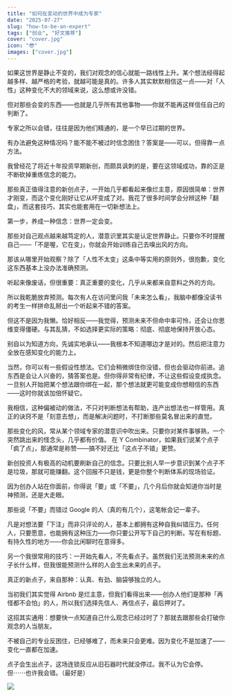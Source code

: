 ```yaml
---
title: "如何在变动的世界中成为专家"
date: "2025-07-27"
slug: "how-to-be-an-expert"
tags: ["创业", "好文推荐"]
cover: "cover.jpg"
icon: "😎"
images: ["cover.jpg"]
---
```

如果这世界是静止不变的，我们对观念的信心就能一路线性上升。某个想法经得起越多样、越严格的考验，就越可能是真的。许多人其实默默相信这一点——对「人性」这种变化不大的领域来说，这么想或许没错。



但对那些会变的东西——也就是几乎所有其他事物——你就不能再这样信任自己的判断了。



专家之所以会错，往往是因为他们精通的，是一个早已过期的世界。



有办法避免这种情况吗？能不能不被过时信念困住？答案是——可以，但得靠一点方法。



我曾经花了将近十年投资早期新创，而颇具讽刺的是，要在这领域成功，靠的正是不断砍掉重练信念的能力。



那些真正值得注意的新创点子，一开始几乎都看起来像烂主意，原因很简单：世界才刚变，而这个变化刚好让它从坏变成了对。我花了很多时间学会分辨这种「翻盘」，而这套技巧，其实也能套用在一切新想法上。



第一步，养成一种信念：世界一定会变。



那些对自己观点越来越笃定的人，潜意识里其实是认定世界静止。只要你不时提醒自己——「不是喔，它在变」，你就会开始训练自己去嗅出风的方向。



那该从哪里开始观察？除了「人性不太变」这条中等实用的原则外，很抱歉，变化这东西基本上没办法准确预测。



听起来像废话，但很重要：真正重要的变化，几乎从来都来自意料之外的方向。



所以我乾脆放弃预测。每次有人在访问里问我「未来怎么看」，我脑中都像没读书的考生一样拼命乱掰出一个听起来不错的答案。



但这不是因为我懒。恰好相反——我觉得，预测未来不但命中率可怜，还会让你思维变得僵硬。与其乱猜，不如选择更实际的策略：彻底、彻底地保持开放心态。



别自以为知道方向，先诚实地承认——我根本不知道哪边才是对的。然后把注意力全放在感知变化的能力上。



当然，你可以有一些假设性想法。它们会稍微绑住你没错，但也会驱动你前进。追东西是会让人兴奋的，猜答案也是。但你得非常有纪律，不让这些假设变成执念。
一旦别人开始把某个想法跟你绑在一起，那个想法就更可能变成你想相信的东西——这时你就该加倍怀疑它。



我相信，这种偏被动的做法，不只对判断想法有帮助，连产出想法也一样管用。真正的诀窍不是「刻意去想」，而是解决问题时，不打断那些莫名冒出来的直觉。



那些变化的风，常从某个领域专家的潜意识中吹出来。只要你对某件事够熟，一个突然跳出来的怪念头，几乎都有价值。
在 Y Combinator，如果我们说某个点子「疯了点」，那通常是称赞——搞不好还比「这点子不错」更赞。



新创投资人有极高的动机要刷新自己的信念。只要比别人早一步意识到某个点子不是垃圾，那就可能赚翻。这个回报不只是钱，更是你整个判断体系的现场验证。



因为创办人站在你面前，你得说「要」或「不要」，几个月后你就会知道你当时是神预测，还是大走眼。



那些说「不要」而错过 Google 的人（真的有几个），这笔帐会记一辈子。



凡是对想法要「下注」而非只评论的人，基本上都拥有这种自我纠错压力。任何人，只要愿意，也能拥有这种压力——你只要公开写下自己的判断。写在有标题、有持久性的地方——你会比闲聊时在意得多。



另一个我很常用的技巧：一开始先看人，不先看点子。虽然我们无法预测未来的点子长什么样，但我很能预测什么样的人会生出未来的点子。



真正的新点子，来自那种：认真、有劲、脑袋够独立的人。



当初我们其实觉得 Airbnb 是烂主意，但我们看得出来——创办人他们是那种「再怪都不会怕」的人，所以我们选择先信人、再信点子，最后押对了。



这招其实通用：想要快一点知道自己什么观念已经过时了？那就去跟那些会打破你观念的人当朋友。



不被自己的专业反困住，已经够难了，而未来只会更难。因为变化不是加速了——变化一直都在加速。



点子会生出点子，这场连锁反应从旧石器时代就没停过。我不认为它会停。
但⋯⋯也许我会错。（最好是）




![](https://prod-files-secure.s3.us-west-2.amazonaws.com/112d0858-5090-4d34-a606-b75eb8d65fd2/46476355-9cf3-4e99-9b7a-3531bc426380/1000202064.png?X-Amz-Algorithm=AWS4-HMAC-SHA256&X-Amz-Content-Sha256=UNSIGNED-PAYLOAD&X-Amz-Credential=ASIAZI2LB466UR6SDNVE%2F20250920%2Fus-west-2%2Fs3%2Faws4_request&X-Amz-Date=20250920T041459Z&X-Amz-Expires=3600&X-Amz-Security-Token=IQoJb3JpZ2luX2VjEGwaCXVzLXdlc3QtMiJIMEYCIQD2Khwz9BUn98ZyylfvtgrmhZuh87ECKiTEP5rJKHGe%2BQIhAOntQoskCcgDlzEdd0AL%2BwEjzhPbtHBqPlGTarT7r1JtKogECOX%2F%2F%2F%2F%2F%2F%2F%2F%2F%2FwEQABoMNjM3NDIzMTgzODA1IgzY7xxcsKmk%2BLz%2BTq8q3APAUYa3TrcofH56CHxAnjCkjPqzn9TEVzVa6cnM%2Fl3xNrPHB%2FmF9RWr7%2F%2BRmPT04NKTIudLjaZjcog%2B2WmMXpXE62EwpcCSA9uTOfEWQZ16jpjR7n1lWBNYVXvy3GfBUazvWGLTmjHMcYW1YNpedaalYXe2eaBpnBG3btkMgPhaWvpPooyYM4AohmfelkcBGj%2BD6hDySIDCdHeSPZ0NvoJCAPprS6YT3Dx35b%2BB%2BTZmrs1NReo3zxIzncIxtZEriRmJIDuqsXpWkmaVZ%2FURwqgoGaGo29qN8%2FLjN7e0k9aeESrg3ZxuVNOQCeO%2BUuNKjInsPi5Gy5mqR4w9f88rdbW7cVtV2rvLLC8%2FUgrEA5SRIJcCdo6Sj9HSUvCZ98rZfS9cpqZPhDkM73zQj6CUX1DaWM1GlKWxPr8T6wxs4W%2BSDplb%2BMjnDv0oviv7HmFhU6e9nSvspZJerTx0duffaJsS%2FlzkDn6NWxcuJzqUzR7cL84rqlr3umQLyNCthmV5brYytcXMEIZ9%2F2bl37xII3EGJbuzsWFwmbcQC1imqMUBiI1jkGMiuHl7BoITn65UAbaJqVstbcjad6v1LQukWz6cSBNFfJPxbTtpTWzkqsmiqg71yLstwzhvj6viqjCGy7jGBjqkAemKid8XoB4bGZyncVjOun9KCOlwOjzMl3aiYEH4V25qpAiGebwLZTVoeRja%2F0CHc1b58j8dYIeJayCur8iAQUHzp155UTjeTJ6sSE3RW%2BF7D9Oj%2FaiuYI2CGaO%2BIsDMoWZEqFJkuFZo2IPq4o3FAkCIi8gt7%2Fn17TmQqitlvfsX9XqpH9Lx9oxZoAhS2LBbLbRxvx0K52xH3PKejSRNwoXCRErW&X-Amz-Signature=be24ec6cb108a055dadaca096b81a659b1cb2cf7365f8ff8968ca254a144ca64&X-Amz-SignedHeaders=host&x-amz-checksum-mode=ENABLED&x-id=GetObject)

